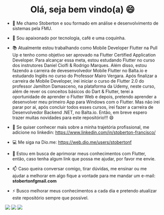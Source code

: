 ### 

<h1 align="center">Olá, seja bem vindo(a) 😄</h1>

- 👋 Me chamo Stoberton e sou formado em análise e desenvolvimento de sistemas pela FMU.

- 🥰 Sou apaixonado por tecnologia, café e uma coquinha.

- 📚 Atualmente estou trabalhando como Mobile Developer Flutter na Pull Up e tenho como objetivo ser aprovado na Flutter Certified Application Developer. Para alcançar essa meta, estou estudando Flutter no curso dos instrutores Daniel Ciolfi & Rodrigo Marques. Além disso, estou fazendo a carreira de devesenvolvedor Mobile Flutter no Balta.io e estudando Inglês no curso do Professor Mairo Vergara. Após finalizar a carreira de Mobile Developer, irei iniciar o curso de Flutter 2.0 do professor Jamilton Damasceno, na plataforma da Udemy, neste curso, além de rever os conceitos básicos do Dart & Flutter, terei a oportunidade de aprender o Flutter Web e depois, pretendo aprender a desenvolver meu primeiro App para Windows com o Flutter. Mas não irei parar por ai, após concluir todos esses cursos, irei fazer a carreira de Desenvolvedor Backend .NET, no Balta.io. Então, em breve espero trazer muitas novidades para este repositório!!! 😄 

- 🔭  Se quiser conhecer mais sobre a minha trajetória profissional, me adicione no linkedin:
      https://www.linkedin.com/in/stoberton-francisco/
      
- 💻  Me siga na Dio.me:
      https://web.dio.me/users/stobertonf

- 💬 Estou em busca de aprimorar meus conhecimentos com Flutter, então, caso tenha algum link que possa me ajudar, por favor me envie.

- 📫 Caso queira conversar comigo, tirar dúvidas, me ensinar ou me ajudar a melhorar em algo fique a vontade para me mandar um e-mail: **stobertonfgmail.com**

- ⚡ Busco melhorar meus conhecimentos a cada dia e pretendo atualizar este repositório sempre que possível.

<p align="left">
  <a href="mailto:stobertonf@gmail.com" alt="Gmail">
  <img src="https://img.shields.io/badge/-Gmail-FF0000?style=flat-square&labelColor=FF0000&logo=gmail&logoColor=white&link=stobertonf@gmail.com" /></a>

  <a href="https://www.linkedin.com/in/stoberton-francisco/" alt="Linkedin">
  <img src="https://img.shields.io/badge/-Linkedin-0e76a8?style=flat-square&logo=Linkedin&logoColor=white&link=https://www.linkedin.com/in/stoberton-francisco/" /></a>

  <a href="http://api.whatsapp.com/send?1=pt_BR&phone=5511994223176" alt="WhatsApp">
  <img src="https://img.shields.io/badge/-WhatsApp-25d366?style=flat-square&labelColor=25d366&logo=whatsapp&logoColor=white&link=http://api.whatsapp.com/send?1=pt_BR&phone=5511994223176"/></a>

</p>  

